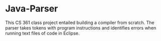 # Java-Parser
This CS 361 class project entailed building a compiler from scratch. The parser takes tokens with program instructions and identifies errors when running text files of code in Eclipse.
